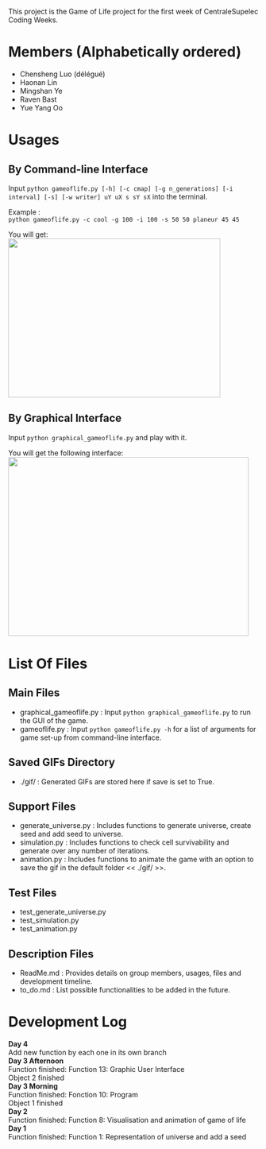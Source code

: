 This project is the Game of Life project for the first week of CentraleSupelec Coding Weeks.

Members (Alphabetically ordered)
===================================
- Chensheng Luo (délégué)
- Haonan Lin
- Mingshan Ye
- Raven Bast
- Yue Yang Oo

Usages  
====================================
By Command-line Interface 
------------------------------------
Input `python gameoflife.py [-h] [-c cmap] [-g n_generations] [-i interval] [-s] [-w writer] uY uX s sY sX` into the terminal.  

Example :  
```python gameoflife.py -c cool -g 100 -i 100 -s 50 50 planeur 45 45```  

You will get:   
<img src="gif/planeur_universe_50-50_generations_100_interval_100.gif" width=427 height=320> 

By Graphical Interface    
------------------------------------
Input `python graphical_gameoflife.py` and play with it.  

You will get the following interface:   
<img src="gif/demo_graphic.jpg" width=484 height=360>  

List Of Files
====================================
Main Files
------------------------------------
- graphical_gameoflife.py : Input `python graphical_gameoflife.py` to run the GUI of the game.  
- gameoflife.py : Input `python gameoflife.py -h` for a list of arguments for game set-up from command-line interface.  

Saved GIFs Directory
------------------------------------
- ./gif/ : Generated GIFs are stored here if save is set to True.  

Support Files
------------------------------------
- generate_universe.py : Includes functions to generate universe, create seed and add seed to universe.  
- simulation.py : Includes functions to check cell survivability and generate over any number of iterations.  
- animation.py : Includes functions to animate the game with an option to save the gif in the default folder << ./gif/ >>.  

Test Files
------------------------------------
- test_generate_universe.py  
- test_simulation.py  
- test_animation.py  

Description Files
-------------------------------------
- ReadMe.md : Provides details on group members, usages, files and development timeline.
- to_do.md : List possible functionalities to be added in the future.  

Development Log
====================================
**Day 4**  
    Add new function by each one in its own branch  
**Day 3 Afternoon**  
    Function finished: Function 13: Graphic User Interface  
    Object 2 finished  
**Day 3 Morning**  
    Function finished: Fonction 10: Program   
    Object 1 finished    
**Day 2**  
    Function finished: Function 8: Visualisation and animation of game of life  
**Day 1**  
    Function finished: Function 1: Representation of universe and add a seed